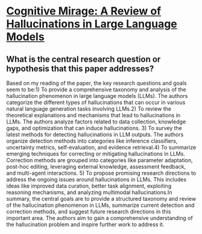# [Cognitive Mirage: A Review of Hallucinations in Large Language Models](https://arxiv.org/abs/2309.06794)

## What is the central research question or hypothesis that this paper addresses?

Based on my reading of the paper, the key research questions and goals seem to be:1) To provide a comprehensive taxonomy and analysis of the hallucination phenomenon in large language models (LLMs). The authors categorize the different types of hallucinations that can occur in various natural language generation tasks involving LLMs.2) To review the theoretical explanations and mechanisms that lead to hallucinations in LLMs. The authors analyze factors related to data collection, knowledge gaps, and optimization that can induce hallucinations. 3) To survey the latest methods for detecting hallucinations in LLM outputs. The authors organize detection methods into categories like inference classifiers, uncertainty metrics, self-evaluation, and evidence retrieval.4) To summarize emerging techniques for correcting or mitigating hallucinations in LLMs. Correction methods are grouped into categories like parameter adaptation, post-hoc editing, leveraging external knowledge, assessment feedback, and multi-agent interactions. 5) To propose promising research directions to address the ongoing issues around hallucinations in LLMs. This includes ideas like improved data curation, better task alignment, exploiting reasoning mechanisms, and analyzing multimodal hallucinations.In summary, the central goals are to provide a structured taxonomy and review of the hallucination phenomenon in LLMs, summarize current detection and correction methods, and suggest future research directions in this important area. The authors aim to gain a comprehensive understanding of the hallucination problem and inspire further work to address it.
